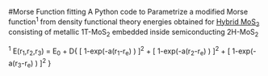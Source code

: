 #Morse Function fitting 
A Python code to Parametrize a modified Morse function<sup>1</sup> from density functional theory energies obtained for [Hybrid MoS<sub>2</sub>](http://pubs.acs.org/doi/abs/10.1021/acs.jpcc.6b07917) consisting of metallic 1T-MoS<sub>2</sub> embedded inside semiconducting 2H-MoS<sub>2</sub> 

<sup>1</sup> E(r<sub>1</sub>,r<sub>2</sub>,r<sub>3</sub>) = E<sub>0</sub> + D{ [ 1-exp(-a(r<sub>1</sub>-r<sub>e</sub>) ) ]<sup>2</sup> + [ 1-exp(-a(r<sub>2</sub>-r<sub>e</sub>) ) ]<sup>2</sup> + [ 1-exp(-a(r<sub>3</sub>-r<sub>e</sub>) ) ]<sup>2</sup> } 


